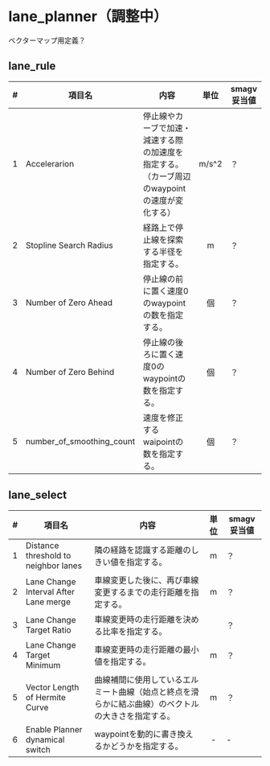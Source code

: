 # lane_planner（調整中）

ベクターマップ用定義？



## lane_rule

|  #   | 項目名                    | 内容                                                         | 単位  | smagv妥当値 |
| :--: | ------------------------- | ------------------------------------------------------------ | :---: | ----------- |
|  1   | Accelerarion              | 停止線やカーブで加速・減速する際の加速度を指定する。（カーブ周辺のwaypointの速度が変化する） | m/s^2 | ？          |
|  2   | Stopline Search Radius    | 経路上で停止線を探索する半径を指定する。                     |   m   | ？          |
|  3   | Number of Zero Ahead      | 停止線の前に置く速度0のwaypointの数を指定する。              |  個   | ？          |
|  4   | Number of Zero Behind     | 停止線の後ろに置く速度0のwaypointの数を指定する。            |  個   | ？          |
|  5   | number_of_smoothing_count | 速度を修正するwaipointの数を指定する。                       |  個   | ？          |





## lane_select

|  #   | 項目名                                | 内容                                                         | 単位 | smagv妥当値 |
| :--: | ------------------------------------- | ------------------------------------------------------------ | :--: | ----------- |
|  1   | Distance threshold to neighbor lanes  | 隣の経路を認識する距離のしきい値を指定する。                 |  m   | ？          |
|  2   | Lane Change Interval After Lane merge | 車線変更した後に、再び車線変更するまでの走行距離を指定する。 |  m   | ？          |
|  3   | Lane Change Target Ratio              | 車線変更時の走行距離を決める比率を指定する。                 |      | ？          |
|  4   | Lane Change Target Minimum            | 車線変更時の走行距離の最小値を指定する。                     |  m   | ？          |
|  5   | Vector Length of Hermite Curve        | 曲線補間に使用しているエルミート曲線（始点と終点を滑らかに結ぶ曲線）のベクトルの大きさを指定する。 |  m   | ？          |
|  6   | Enable Planner dynamical switch       | waypointを動的に書き換えるかどうかを指定する。               |  -   | -           |

